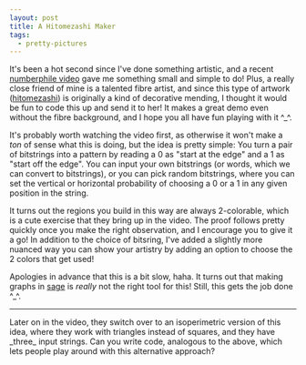 ```yaml
---
layout: post
title: A Hitomezashi Maker
tags:
  - pretty-pictures
---
```


It's been a hot second since I've done something artistic, and a recent
[numberphile video][1] gave me something small and simple to do! 
Plus, a really close friend of mine is a talented fibre artist, 
and since this type of artwork ([hitomezashi][2]) is originally a kind
of decorative mending, I thought it would be fun to code this up and
send it to her! It makes a great demo even without the fibre background,
and I hope you all have fun playing with it ^_^.

It's probably worth watching the video first, as otherwise it won't make
a _ton_ of sense what this is doing, but the idea is pretty simple: 
You turn a pair of bitstrings into a pattern by reading a $0$ as 
"start at the edge" and a $1$ as "start off the edge". You can input your
own bitstrings (or words, which we can convert to bitstrings), or you can 
pick random bitstrings, where you can set the vertical or horizontal 
probability of choosing a $0$ or a $1$ in any given position in the string.

It turns out the regions you build in this way are always $2$-colorable,
which is a cute exercise that they bring up in the video. The proof follows
pretty quickly once you make the right observation, and I encourage you to give 
it a go! In addition to the choice of bitsring, I've added a slightly more nuanced
way you can show your artistry by adding an option to choose the $2$ colors
that get used!

Apologies in advance that this is a bit slow, haha. It turns out that
making graphs in [sage](https://sagemath.org) is _really_ not the right
tool for this! Still, this gets the job done ^_^.

---

<div class="linked_auto">
<script type="text/x-sage">

def mkLine(n,b,d,t,sc):
  """
  Make one row/col of the diagram.

  @n is the index for which row/col to make
  @b is the bit -- start on or start off the line
  @d is the direction -- is this a row or a col
  @t is the total number of dashes to make
  @sc is the color to use for the stitches
  """

  p = Graphics()
  for k in range(t):
    if k % 2 == b:
      if d=="row":
        p += line([(n,k),(n,k+1)],rgbcolor=sc) 
      if d=="col":
        p += line([(k,n),(k+1,n)],rgbcolor=sc) 
  
  return p


def mkSquare(r,c,color):
  """
  Make a square at row @r column @c with color @color
  """

  return polygon([(r,c),(r,c+1),(r+1,c+1),(r+1,c)], rgbcolor=color, alpha=0.75)



def mkPattern(rowString, colString, color1, color2, stitchColor, showBits):
  """
  Make the whole pattern
  """

  p = Graphics()
  p.set_aspect_ratio(1)
  p.set_axes_range(-1,len(rowString)+1,-1,len(colString)+1)

  # make the horizontal stitches
  for (n,b) in enumerate(rowString):
    p += mkLine(n,b,"row",len(colString),stitchColor)
    if showBits:
      p += text(b,(n, -0.5))

  # make the vertical stitches
  for (n,b) in enumerate(colString):
    p += mkLine(n,b,"col",len(rowString),stitchColor)
    if showBits:
      p += text(b,(-0.5,n))

  # shade in the regions
  cur = color1
  curRow = color1
  for r in range(len(rowString)):
    for c in range(len(colString)):

      if (r,c) == (0,0):
        p += mkSquare(r,c,cur)

      elif c != 0:
        if r%2 == colString[c]:
          if cur == color1:
            cur = color2
          else:
            cur = color1
        p += mkSquare(r,c,cur)

      elif c == 0:
        if c%2 == rowString[r]:
          if curRow == color1:
            curRow = color2
          else:
            curRow = color1
        cur = curRow
        p += mkSquare(r,c,cur)

  return p


def mkRandString(t,p):
  """
  Make a random string of length @t of 0s and 1s 

  0 is chosen with probability @p
  """
  s = []
  for _ in range(t):
    if random() < p:
      s += [0]
    else:
      s += [1]

  return s


def stringToBits(s):
  """
  Convert a string to a bitstring.

  If s is already a bitstring, leave it alone.
  If s is entirely numerical, reduce each digit mod 2
  If s is entirely alphabetical, use vowels/consonants, like the video.
  Otherwise, convert to unicode and use parity.
  """

  # we remove any spaces so that sentences can be converted as letters
  s = s.replace(" ", "")

  if s.isdigit():
    return [int(c) % 2 for c in list(s)]

  if s.isalpha():
    return [int(c in ["a", "e", "i", "o", "u"]) for c in list(s)]

  return [ord(c) % 2 for c in list(s)]
    

# We have to do this hacky nested-interact thing to make everything go smoothly.
# First we say whether we want the rows/cols to be randomized.
# Depending on the answer, we display either a text box or a slider for each.
# Then we put the aesthetic choices like colors in the innermost layer so that
# changing them won't re-randomize anything from earlier layers.

@interact
def _(randomRow=('randomize row?', True), randomCol=('randomize col?', True)):

  # we want the random starting probabilities to be interesting,
  # so make sure we wind up between, say, .33 and .66
  r_init = round(0.33 + 0.33*random(),2)
  c_init = round(0.33 + 0.33*random(),2)

  if randomRow:
    if randomCol:
      @interact
      def _(rowPercent=slider([(k/100).n(digits=2) for k in range(0,101)], default=r_init),
            colPercent=slider([(k/100).n(digits=2) for k in range(0,101)], default=c_init)):

        rowLen = randint(20,40)
        rowString = mkRandString(rowLen, rowPercent)

        colLen = randint(20,40)
        colString = mkRandString(colLen, colPercent)

        @interact
        def _(color1=Color('white'), 
              color2=Color('white'), 
              stitchColor=Color('black'), 
              showBits=True):
          print("rowString: {}".format("".join([str(b) for b in rowString])))
          print("colString: {}".format("".join([str(b) for b in colString])))

          show(mkPattern(rowString, colString, color1, color2, stitchColor, showBits), 
               axes=false)


    else:
      @interact
      def _(rowPercent=slider([(k/100).n(digits=2) for k in range(0,101)], default=r_init),
            colString=""):

        rowLen = randint(20,40)
        rowString = mkRandString(rowLen, rowPercent)

        colString = stringToBits(colString)

        @interact
        def _(color1=Color('white'), 
              color2=Color('white'), 
              stitchColor=Color('black'), 
              showBits=True):
          print("rowString: {}".format("".join([str(b) for b in rowString])))
          print("colString: {}".format("".join([str(b) for b in colString])))

          show(mkPattern(rowString, colString, color1, color2, stitchColor, showBits), 
               axes=false)



  else:
    if randomCol:
      @interact
      def _(rowString="",
            colPercent=slider([(k/100).n(digits=2) for k in range(0,101)], default=c_init)):

        rowString = stringToBits(rowString)

        colLen = randint(20,40)
        colString = mkRandString(colLen, colPercent)

        @interact
        def _(color1=Color('white'), 
              color2=Color('white'), 
              stitchColor=Color('black'), 
              showBits=True):
          print("rowString: {}".format("".join([str(b) for b in rowString])))
          print("colString: {}".format("".join([str(b) for b in colString])))

          show(mkPattern(rowString, colString, color1, color2, stitchColor, showBits), 
               axes=false)

    else:
      @interact
      def _(rowString="",
            colString=""):

        rowString = stringToBits(rowString)

        colString = stringToBits(colString)

        @interact
        def _(color1=Color('white'), 
              color2=Color('white'), 
              stitchColor=Color('black'), 
              showBits=True):
          print("rowString: {}".format("".join([str(b) for b in rowString])))
          print("colString: {}".format("".join([str(b) for b in colString])))

          show(mkPattern(rowString, colString, color1, color2, stitchColor, showBits), 
               axes=false)

</script>
</div>

<div class=boxed markdown=1>
  Later on in the video, they switch over to an isoperimetric version of this
  idea, where they work with triangles instead of squares, and they have
  _three_ input strings. Can you write code, analogous to the above, which 
  lets people play around with this alternative approach?
</div>


[1]: https://www.youtube.com/watch?v=JbfhzlMk2eY
[2]: https://en.wikipedia.org/wiki/Sashiko
